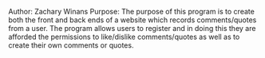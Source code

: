 Author: Zachary Winans
Purpose: The purpose of this program is to create both the front and back ends of a website which records comments/quotes from a user.
The program allows users to register and in doing this they are afforded the permissions to like/dislike comments/quotes as well as to
create their own comments or quotes.
